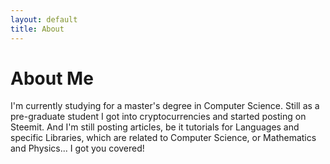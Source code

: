 ```yaml
---
layout: default
title: About
---
```


# About Me

I'm currently studying for a master's degree in Computer Science.
Still as a pre-graduate student I got into cryptocurrencies and started posting on Steemit.
And I'm still posting articles, be it tutorials for Languages and specific Libraries, 
which are related to Computer Science, or Mathematics and Physics... I got you covered!
